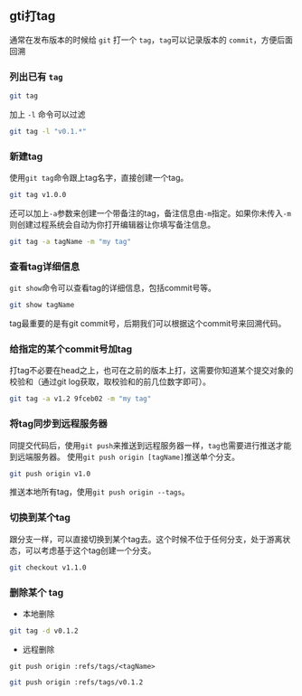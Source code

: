 ## gti打tag

通常在发布版本的时候给 `git` 打一个 `tag`，`tag`可以记录版本的 `commit`，方便后面回溯

### 列出已有 `tag`

```bash
git tag
```

加上 `-l` 命令可以过滤

```bash
git tag -l "v0.1.*"
```



### 新建tag

使用`git tag`命令跟上tag名字，直接创建一个tag。

```bash
git tag v1.0.0
```

还可以加上`-a`参数来创建一个带备注的tag，备注信息由`-m`指定。如果你未传入`-m`则创建过程系统会自动为你打开编辑器让你填写备注信息。

```bash
git tag -a tagName -m "my tag"
```



### 查看tag详细信息

`git show`命令可以查看tag的详细信息，包括commit号等。

```bash
git show tagName
```

tag最重要的是有git commit号，后期我们可以根据这个commit号来回溯代码。



### 给指定的某个commit号加tag

打tag不必要在head之上，也可在之前的版本上打，这需要你知道某个提交对象的校验和（通过git log获取，取校验和的前几位数字即可）。

```bash
git tag -a v1.2 9fceb02 -m "my tag"
```



### 将tag同步到远程服务器

同提交代码后，使用`git push`来推送到远程服务器一样，`tag`也需要进行推送才能到远端服务器。
使用`git push origin [tagName]`推送单个分支。

```bash
git push origin v1.0
```

推送本地所有tag，使用`git push origin --tags`。



### 切换到某个tag

跟分支一样，可以直接切换到某个tag去。这个时候不位于任何分支，处于游离状态，可以考虑基于这个tag创建一个分支。

```bash
git checkout v1.1.0
```



### 删除某个 tag

- 本地删除

```bash
git tag -d v0.1.2 
```

- 远程删除

`git push origin :refs/tags/<tagName>`

```bash
git push origin :refs/tags/v0.1.2
```